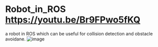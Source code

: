 # Robot_in_ROS https://youtu.be/Br9FPwo5fKQ
a robot in ROS which can be useful for collision detection and obstacle avoidane.
![image](https://github.com/Chandan-Kumar0211/Robot_in_ROS/assets/59241274/3ccd7cdd-81d3-41ef-b35d-e9a59c5e0f8c)
